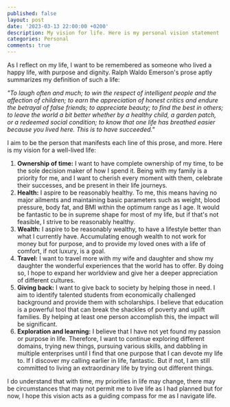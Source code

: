 ```yaml
---
published: false
layout: post
date: '2023-03-13 22:00:00 +0200'
description: My vision for life. Here is my personal vision statement
categories: Personal
comments: true
---
```

As I reflect on my life, I want to be remembered as someone who lived a happy life, with purpose and dignity. Ralph Waldo Emerson's prose aptly summarizes my definition of such a life:

_"To laugh often and much;
to win the respect of intelligent people
and the affection of children;
to earn the appreciation of honest critics
and endure the betrayal of false friends;
to appreciate beauty;
to find the best in others;
to leave the world a bit better
whether by a healthy child, a garden patch,
or a redeemed social condition;
to know that one life has breathed easier
because you lived here.
This is to have succeeded."_

I aim to be the person that manifests each line of this prose, and more. Here is my vision for a well-lived life:

1. **Ownership of time:** I want to have complete ownership of my time, to be the sole decision maker of how I spend it. Being with my family is a priority for me, and I want to cherish every moment with them, celebrate their successes, and be present in their life journeys. 
2. **Health:** I aspire to be reasonably healthy. To me, this means having no major ailments and maintaining basic parameters such as weight, blood pressure, body fat, and BMI within the optimum range as I age. It would be fantastic to be in supreme shape for most of my life, but if that's not feasible, I strive to be reasonably healthy.
3. **Wealth:** I aspire to be reasonably wealthy, to have a lifestyle better than what I currently have. Accumulating enough wealth to not work for money but for purpose, and to provide my loved ones with a life of comfort, if not luxury, is a goal.
4. **Travel:** I want to travel more with my wife and daughter and show my daughter the wonderful experiences that the world has to offer. By doing so, I hope to expand her worldview and give her a deeper appreciation of different cultures.
5. **Giving back:** I want to give back to society by helping those in need. I aim to identify talented students from economically challenged background and provide them with scholarships. I believe that education is a powerful tool that can break the shackles of poverty and uplift families. By helping at least one person accomplish this, the impact will be significant.
6. **Exploration and learning:** I believe that I have not yet found my passion or purpose in life. Therefore, I want to continue exploring different domains, trying new things, pursuing various skills, and dabbling in multiple enterprises until I find that one purpose that I can devote my life to. If I discover my calling earlier in life, fantastic. But if not, I am still committed to living an extraordinary life by trying out different things.

I do understand that with time, my priorities in life may change, there may be circumstances that may not permit me to live life as I had planned but for now, I hope this vision acts as a guiding compass for me as I navigate life.
